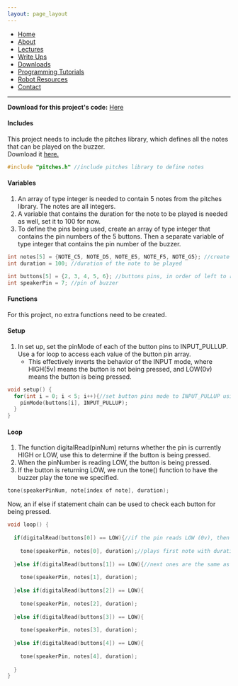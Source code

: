 ```yaml
---
layout: page_layout
---
```

* [Home](../../index.md)
* [About](../About.md)
* [Lectures](../Lectures.md)
* [Write Ups](../Write_Ups.md)
* [Downloads](../Downloads.md)
* [Programming Tutorials](../Programming_Tutorials.md)
* [Robot Resources](../Robot_Resources.md)
* [Contact](../Contact.md)

* * *

**Download for this project's code:** [Here](https://goo.gl/JVeKwG)

#### Includes
This project needs to include the pitches library, which defines all the notes that can be played on the buzzer.  
Download it [here.](https://goo.gl/P8tdAc)
```c++
#include "pitches.h" //include pitches library to define notes
```
#### Variables
1. An array of type integer is needed to contain 5 notes from the pitches library. The notes are all integers.  
2. A variable that contains the duration for the note to be played is needed as well, set it to 100 for now.  
3. To define the pins being used, create an array of type integer that contains the pin numbers of the 5 buttons. Then a separate variable of type integer that contains the pin number of the buzzer.

```c++
int notes[5] = {NOTE_C5, NOTE_D5, NOTE_E5, NOTE_F5, NOTE_G5}; //create five notes for buzzer to play, notes are of type int
int duration = 100; //duration of the note to be played

int buttons[5] = {2, 3, 4, 5, 6}; //buttons pins, in order of left to right
int speakerPin = 7; //pin of buzzer
```
#### Functions
For this project, no extra functions need to be created.
#### Setup
1. In set up, set the pinMode of each of the button pins to INPUT_PULLUP. Use a for loop to access each value of the button pin array.  
	- This effectively inverts the behavior of the INPUT mode, where HIGH(5v) means the button is not being pressed, and LOW(0v) means the button is being pressed.

```c++
void setup() {
  for(int i = 0; i < 5; i++){//set button pins mode to INPUT_PULLUP using a for loop
    pinMode(buttons[i], INPUT_PULLUP);
  }
}
```
#### Loop
1. The function digitalRead(pinNum) returns whether the pin is currently HIGH or LOW, use this to determine if the button is being pressed.  
2. When the pinNumber is reading LOW, the button is being pressed.  
3. If the button is returning LOW, we run the tone() function to have the buzzer play the tone we specified.

```c++
tone(speakerPinNum, note[index of note], duration);
```
Now, an if else if statement chain can be used to check each button for being pressed.

```c++
void loop() {  
  
  if(digitalRead(buttons[0]) == LOW){//if the pin reads LOW (0v), then play the tone
    
    tone(speakerPin, notes[0], duration);//plays first note with duration defined above.
    
  }else if(digitalRead(buttons[1]) == LOW){//next ones are the same as above except with next button and note.
    
    tone(speakerPin, notes[1], duration);
    
  }else if(digitalRead(buttons[2]) == LOW){
    
    tone(speakerPin, notes[2], duration);
    
  }else if(digitalRead(buttons[3]) == LOW){
    
    tone(speakerPin, notes[3], duration);
    
  }else if(digitalRead(buttons[4]) == LOW){
    
    tone(speakerPin, notes[4], duration);
    
  }
}
```
